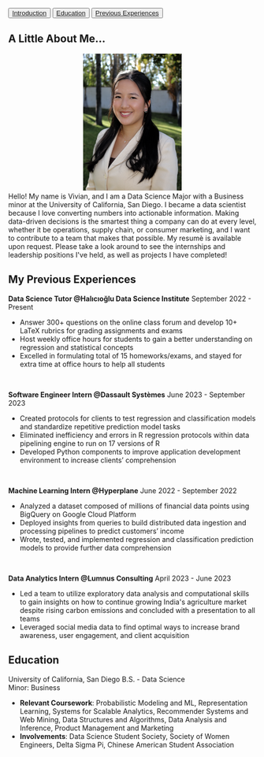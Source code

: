 <button><a href="#Introduction">Introduction</a></button>
<button><a href="#Education">Education</a></button>
<button><a href="#Experience">Previous Experiences</a></button>

## A Little About Me...
<p id="Introduction">
  <div class="gallery">
    <div style="text-align: center;">
        <img src="vivian.jpg" alt="Vivian Lin" style="width: 200px; height: auto;">
    </div>
  </div>
Hello! My name is Vivian, and I am a Data Science Major with a Business minor at the University of California, San Diego. I became a data scientist because I love converting numbers into actionable information. Making data-driven decisions is the smartest thing a company can do at every level, whether it be operations, supply chain, or consumer marketing, and I want to contribute to a team that makes that possible. My resumè is available upon request. Please take a look around to see the internships and leadership positions I've held, as well as projects I have completed! 
</p>

## My Previous Experiences
<p id="Experience">
<strong>Data Science Tutor @Halıcıoğlu Data Science Institute</strong>
September 2022 - Present
  <ul>
    <li>Answer 300+ questions on the online class forum and develop 10+ LaTeX rubrics for grading assignments and exams</li>
    <li>Host weekly office hours for students to gain a better understanding on regression and statistical concepts</li>
    <li>Excelled in formulating total of 15 homeworks/exams, and stayed for extra time at office hours to help all students</li>
  </ul>

<br>

<strong>Software Engineer Intern @Dassault Systèmes</strong>
June 2023 - September 2023
  <ul>
    <li>Created protocols for clients to test regression and classification models and standardize repetitive prediction model tasks</li>
    <li>Eliminated inefficiency and errors in R regression protocols within data pipelining engine to run on 17 versions of R</li>
    <li>Developed Python components to improve application development environment to increase clients’ comprehension</li>
  </ul>

<br>

<strong>Machine Learning Intern @Hyperplane</strong>
June 2022 - September 2022
  <ul>
    <li>Analyzed a dataset composed of millions of financial data points using BigQuery on Google Cloud Platform</li>
    <li>Deployed insights from queries to build distributed data ingestion and processing pipelines to predict customers’ income</li>
    <li>Wrote, tested, and implemented regression and classification prediction models to provide further data comprehension</li>
  </ul>

<br>

<strong>Data Analytics Intern @Lumnus Consulting</strong>
April 2023 - June 2023
  <ul>
    <li>Led a team to utilize exploratory data analysis and computational skills to gain insights on how to continue growing India's agriculture market despite rising carbon emissions and concluded with a presentation to all teams </li>
    <li>Leveraged social media data to find optimal ways to increase brand awareness, user engagement, and client acquisition </li>
  </ul>
</p>

## Education
<p id="Education">
University of California, San Diego
<space></space><space></space>B.S. - Data Science
  <br>
<space></space><space></space><space></space><space></space>Minor: Business
<ul>
  <li><strong>Relevant Coursework</strong>: Probabilistic Modeling and ML, Representation Learning, Systems for Scalable Analytics, Recommender Systems and Web Mining, Data Structures and Algorithms, Data Analysis and Inference, Product Management and Marketing</li>
  <li><strong>Involvements</strong>: Data Science Student Society, Society of Women Engineers, Delta Sigma Pi, Chinese American Student Association</li>
</ul>
</p>


